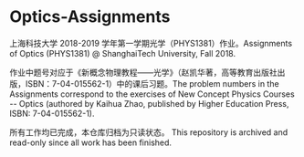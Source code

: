 # Optics-Assignments
上海科技大学 2018-2019 学年第一学期光学（PHYS1381）作业。Assignments of Optics (PHYS1381) @ ShanghaiTech University, Fall 2018.

作业中题号对应于《新概念物理教程——光学》（赵凯华著，高等教育出版社出版，ISBN：7-04-015562-1）中的课后习题。The problem numbers in the Assignments correspond to the exercises of New Concept Physics Courses -- Optics (authored by Kaihua Zhao, published by Higher Education Press, ISBN: 7-04-015562-1).

所有工作均已完成，本仓库归档为只读状态。 This repository is archived and read-only since all work has been finished.
